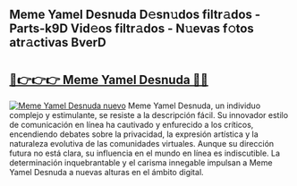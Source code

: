 ## Meme Yamel Desnuda D𝚎sn𝚞dos filtr𝚊dos - Parts-k9D Vid𝚎os filtr𝚊dos - N𝚞evas f𝚘tos atr𝚊ctivas BverD

# <h2><a href="http://mb5u2a.tromn.icu/?c=Meme+Yamel+Desnuda">🔗👉👉👉 Meme Yamel Desnuda 🔗🔗</a></h2>

[![Meme Yamel Desnuda nuevo](https://i.imgur.com/pEAQMta.gif)](http://mb5u2a.tromn.icu/?c=Meme+Yamel+Desnuda)
Meme Yamel Desnuda, un individuo complejo y estimulante, se resiste a la descripción fácil. Su innovador estilo de comunicación en línea ha cautivado y enfurecido a los críticos, encendiendo debates sobre la privacidad, la expresión artística y la naturaleza evolutiva de las comunidades virtuales. Aunque su dirección futura no está clara, su influencia en el mundo en línea es indiscutible. La determinación inquebrantable y el carisma innegable impulsan a Meme Yamel Desnuda a nuevas alturas en el ámbito digital.

